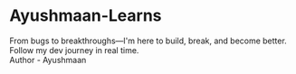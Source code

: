 # Ayushmaan-Learns
From bugs to breakthroughs—I'm here to build, break, and become better. Follow my dev journey in real time.
<br>
Author - Ayushmaan
